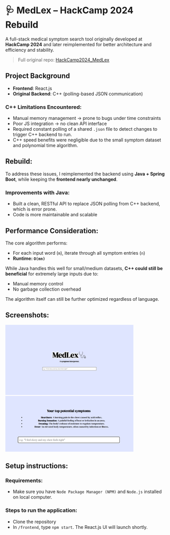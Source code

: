 # 🩺 MedLex – HackCamp 2024 Rebuild

A full-stack medical symptom search tool originally developed at **HackCamp 2024** and later reimplemented for better architecture and efficiency and stability.

> Full original repo: [HackCamp2024_MedLex](https://github.com/rayzelltj/HackCamp2024_MedLex.git)

## Project Background

- **Frontend**: React.js  
- **Original Backend**: C++ (polling-based JSON communication)

### C++ Limitations Encountered:

- Manual memory management → prone to bugs under time constraints
- Poor JS integration → no clean API interface
- Required constant polling of a shared `.json` file to detect changes to trigger C++ backend to run.
- C++ speed benefits were negligible due to the small symptom dataset and polynomial time algorithm.


## Rebuild:

To address these issues, I reimplemented the backend using **Java + Spring Boot**, while keeping the **frontend nearly unchanged**.

### Improvements with Java:

- Built a clean, RESTful API to replace JSON polling from C++ backend, which is error prone.
- Code is more maintainable and scalable


## Performance Consideration:

The core algorithm performs:

- For each input word (`m`), iterate through all symptom entries (`n`)
- **Runtime: `O(mn)`**

While Java handles this well for small/medium datasets, **C++ could still be beneficial** for extremely large inputs due to:

- Manual memory control
- No garbage collection overhead

The algorithm itself can still be further optimized regardless of language.

## Screenshots:

<img src="Readme_images/Screenshot 2025-05-20 133510.png" alt="Search Result View" width="400"/><br>
<img src="Readme_images/Screenshot 2025-05-20 133536.png" alt="Input View" width="400"/>

## Setup instructions:

### Requirements:

- Make sure you have ```Node Package Manager (NPM)``` and ```Node.js``` installed on local computer.

### Steps to run the application:

- Clone the repository
- In ```/frontend```, type ```npm start```. The React.js UI will launch shortly.